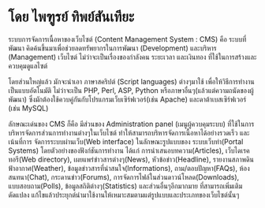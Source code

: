 # โดย ไพฑูรย์  ทิพย์สันเทียะ

ระบบการจัดการเนื้อหาของเว็บไซต์ (Content Management System : CMS) คือ ระบบที่พัฒนา คิดค้นขึ้นมาเพื่อช่วยลดทรัพยากรในการพัฒนา (Development) และบริหาร (Management) เว็บไซต์ ไม่ว่าจะเป็นเรื่องของกำลังคน ระยะเวลา และเงินทอง ที่ใช้ในการสร้างและควบคุมดูแลไซต์

โดยส่วนใหญ่แล้ว มักจะนำเอา ภาษาสคริปต์ (Script languages) ต่างๆมาใช้ เพื่อให้วิธีการทำงานเป็นแบบอัตโนมัติ ไม่ว่าจะเป็น PHP, Perl, ASP, Python หรือภาษาอื่นๆ(แล้วแต่ความถนัดของผู้พัฒนา) ซึ่งมักต้องใช้ควบคู่กันกับโปรแกรมเว็บเซิร์ฟเวอร์(เช่น Apache) และดาต้าเบสเซิร์ฟเวอร์ (เช่น MySQL)

ลักษณะเด่นของ CMS ก็คือ มีส่วนของ Administration panel (เมนูผู้ควบคุมระบบ) ที่ใช้ในการบริหารจัดการส่วนการทำงานต่างๆในเว็บไซต์ ทำให้สามารถบริหารจัดการเนื้อหาได้อย่างรวดเร็ว และเน้นที่การ จัดการระบบผ่านเว็บ(Web interface) ในลักษณะรูปแบบของ ระบบเว็บท่า(Portal Systems) โดยตัวอย่างของฟังก์ชันการทำงาน ได้แก่ การนำเสนอบทความ(Articles), เว็บไดเรคทอรี(Web directory), เผยแพร่ข่าวสารต่างๆ(News), หัวข้อข่าว(Headline), รายงานสภาพดินฟ้าอากาศ(Weather), ข้อมูลข่าวสารที่น่าสนใจ(Informations), ถาม/ตอบปัญหา(FAQs), ห้องสนทนา(Chat), กระดานข่าว(Forums), การจัดการไฟล์ในส่วนดาวน์โหลด(Downloads), แบบสอบถาม(Polls), ข้อมูลสถิติต่างๆ(Statistics) และส่วนอื่นๆอีกมากมาย ที่สามารถเพิ่มเติม ดัดแปลง แก้ไขแล้วประยุกต์นำมาใช้งานให้เหมาะสมตามแต่รูปแบบและประเภทของเว็บไซต์นั้นๆ